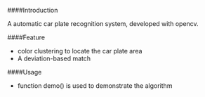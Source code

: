 ####Introduction

A automatic car plate recognition system, developed with opencv.

####Feature

- color clustering to locate the car plate area
- A deviation-based match

####Usage

- function demo() is used to demonstrate the algorithm
